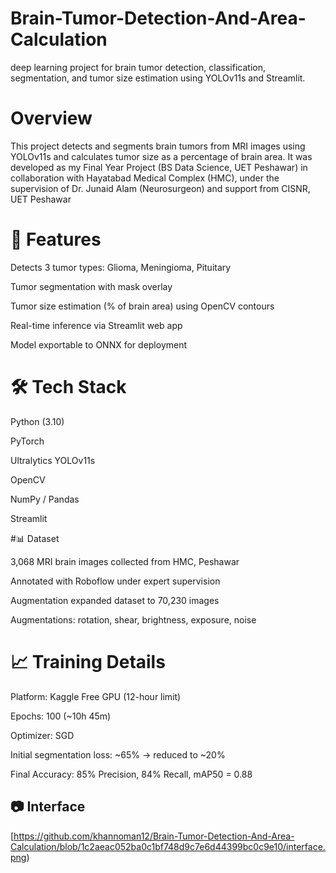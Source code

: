 # Brain-Tumor-Detection-And-Area-Calculation

deep learning project for brain tumor detection, classification, segmentation, and tumor size estimation using YOLOv11s and Streamlit.

# Overview
This project detects and segments brain tumors from MRI images using YOLOv11s and calculates tumor size as a percentage of brain area.
It was developed as my Final Year Project (BS Data Science, UET Peshawar) in collaboration with Hayatabad Medical Complex (HMC), under the supervision of Dr. Junaid Alam (Neurosurgeon) and support from CISNR, UET Peshawar

# 🚀 Features

Detects 3 tumor types: Glioma, Meningioma, Pituitary

Tumor segmentation with mask overlay

Tumor size estimation (% of brain area) using OpenCV contours

Real-time inference via Streamlit web app

Model exportable to ONNX for deployment

# 🛠️ Tech Stack
Python (3.10)

PyTorch

Ultralytics YOLOv11s

OpenCV

NumPy / Pandas

Streamlit

#📊 Dataset

3,068 MRI brain images collected from HMC, Peshawar

Annotated with Roboflow under expert supervision

Augmentation expanded dataset to 70,230 images

Augmentations: rotation, shear, brightness, exposure, noise

# 📈 Training Details

Platform: Kaggle Free GPU (12-hour limit)

Epochs: 100 (~10h 45m)

Optimizer: SGD

Initial segmentation loss: ~65% → reduced to ~20%

Final Accuracy: 85% Precision, 84% Recall, mAP50 = 0.88 

## 📷 Interface

[https://github.com/khannoman12/Brain-Tumor-Detection-And-Area-Calculation/blob/1c2aeac052ba0c1bf748d9c7e6d44399bc0c9e10/interface.png)




